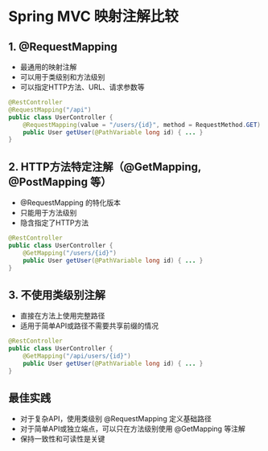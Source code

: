 # Spring MVC 映射注解比较

## 1. @RequestMapping
- 最通用的映射注解
- 可以用于类级别和方法级别
- 可以指定HTTP方法、URL、请求参数等

```java
@RestController
@RequestMapping("/api")
public class UserController {
    @RequestMapping(value = "/users/{id}", method = RequestMethod.GET)
    public User getUser(@PathVariable long id) { ... }
}
```

## 2. HTTP方法特定注解（@GetMapping, @PostMapping 等）
- @RequestMapping 的特化版本
- 只能用于方法级别
- 隐含指定了HTTP方法

```java
@RestController
public class UserController {
    @GetMapping("/users/{id}")
    public User getUser(@PathVariable long id) { ... }
}
```

## 3. 不使用类级别注解
- 直接在方法上使用完整路径
- 适用于简单API或路径不需要共享前缀的情况

```java
@RestController
public class UserController {
    @GetMapping("/api/users/{id}")
    public User getUser(@PathVariable long id) { ... }
}
```

## 最佳实践
- 对于复杂API，使用类级别 @RequestMapping 定义基础路径
- 对于简单API或独立端点，可以只在方法级别使用 @GetMapping 等注解
- 保持一致性和可读性是关键
